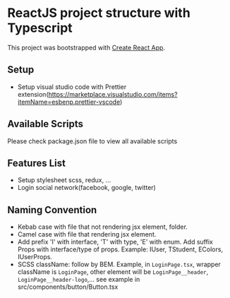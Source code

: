 # ReactJS project structure with Typescript

This project was bootstrapped with [Create React App](https://github.com/facebook/create-react-app).

## Setup

- Setup visual studio code with Prettier extension(https://marketplace.visualstudio.com/items?itemName=esbenp.prettier-vscode)

## Available Scripts

Please check package.json file to view all available scripts

## Features List

- Setup stylesheet scss, redux, ...
- Login social network(facebook, google, twitter)

## Naming Convention

- Kebab case with file that not rendering jsx element, folder.
- Camel case with file that rendering jsx element.
- Add prefix 'I' with interface, 'T' with type, 'E' with enum. Add suffix Props with interface/type of props.
  Example: IUser, TStudent, EColors, IUserProps.
- SCSS className: follow by BEM. Example, in `LoginPage.tsx`, wrapper className is `LoginPage`, other element will be `LoginPage__header`, `LoginPage__header-logo`,... see example in src/components/button/Button.tsx
